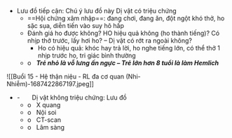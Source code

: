- Lưu đồ tiếp cận: Chú ý lưu đồ này Dị vật có triệu chứng
	- ==Hội chứng xâm nhập==: đang chơi, đang ăn, đột ngột khó thở, ho sặc sụa, diễn tiến vào suy hô hấp
	- Đánh giá ho được không? HO hiệu quả không (ho thành tiếng)? Có nhịp thở trước, lấy hơi ho? – Dị vật có rớt ra ngoài không?
		- Ho có hiệu quả: khóc hay trả lời, ho nghe tiếng lớn, có thể thở 1 nhịp trước ho, tri giác bình thường
	- o   **_Trẻ nhỏ là vỗ lưng ấn ngực – Trẻ lớn hơn 8 tuổi là làm Hemlich_**

![[Buổi 15 - Hệ thận niệu - RL đa cơ quan (Nhi-Nhiễm)-1687422867197.jpeg]]

- -       Dị vật không triệu chứng: Lưu đồ
	- o   X quang
	- o   Nội soi
	- o   CT-scan
	- o   Lâm sàng